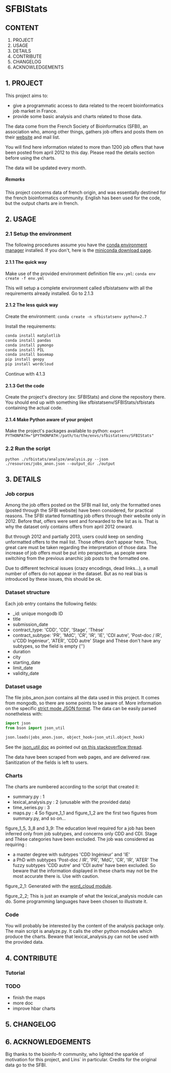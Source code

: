# SFBIStats

## CONTENT

1. PROJECT
2. USAGE
3. DETAILS
4. CONTRIBUTE
5. CHANGELOG
6. ACKNOWLEDGEMENTS

## 1. PROJECT

This project aims to:
 - give a programmatic access to data related to the recent bioinformatics job market in France.
 - provide some basic analysis and charts related to those data.

The data come from the French Society of Bioinformatics (SFBI), an association who, among other things, gathers job
offers and posts them on their [website](http://www.sfbi.fr/recherche_emplois) and mail list.

You will find here information related to more than 1200 job offers that have been posted from april 2012 to this day.
Please read the details section before using the charts.

The data will be updated every month.

##### Remarks

This project concerns data of french origin, and was essentially destined for the french bioinformatics community. 
English has been used for the code, but the output charts are in french.

## 2. USAGE

### 2.1 Setup the environment

The following procedures assume you have the [conda environment manager](http://conda.pydata.org/docs/) installed.
If you don't, here is the [miniconda download page](http://conda.pydata.org/miniconda.html).

#### 2.1.1 The quick way

Make use of the provided environment definition file `env.yml`:
`conda env create -f env.yml`

This will setup a complete environment called sfbistatsenv with all the requirements already installed.
Go to 2.1.3

#### 2.1.2 The less quick way

Create the environment:
`conda create -n sfbistatsenv python=2.7`

Install the requirements:
```bash
conda install matplotlib
conda install pandas
conda install pymongo
conda install PIL
conda install basemap
pip install geopy
pip install wordcloud
```

Continue with 4.1.3

#### 2.1.3 Get the code

Create the project's directory (ex: SFBIStats) and clone the repository there.
You should end up with something like sfbistatsenv/SFBIStats/sfbistats containing the actual code.

#### 2.1.4 Make Python aware of your project

Make the project's packages available to python:
`export PYTHONPATH="$PYTHONPATH:/path/to/the/envs/sfbistatsenv/SFBIStats"`

### 2.2 Run the script

`python ./sfbistats/analyze/analysis.py --json ./resources/jobs_anon.json --output_dir ./output`

## 3. DETAILS

### Job corpus

Among the job offers posted on the SFBI mail list, only the formatted ones (posted through the SFBI website) have been
considered, for practical reasons. The SFBI started formatting job offers through their website only in 2012. Before that,
offers were sent and forwarded to the list as is. That is why the dataset only contains offers from april 2012 onward.

But through 2012 and partially 2013, users could keep on sending unformatted offers to the mail list. Those offers don't
appear here. Thus, great care must be taken regarding the interpretation of those data. The increase of job offers must
be put into perspective, as people were switching from the previous anarchic job posts to the formatted one.

Due to different technical issues (crazy encodings, dead links...), a small number of offers do not appear in the
dataset. But as no real bias is introduced by these issues, this should be ok.

### Dataset structure

Each job entry contains the following fields:
 - _id: unique mongodb ID
 - title 
 - submission_date
 - contract_type: 'CDD', 'CDI', 'Stage', 'Thèse'
 - contract_subtype: 'PR', 'MdC', 'CR', 'IR', 'IE', 'CDI autre', 'Post-doc / IR', u'CDD Ingénieur', 'ATER', 'CDD autre'
 Stage and Thèse don't have any subtypes, so the field is empty ('')
 - duration
 - city
 - starting_date
 - limit_date
 - validity_date

### Dataset usage

The file jobs_anon.json contains all the data used in this project. It comes from mongodb, so there are some points to 
be aware of. More information on the specific [strict mode JSON format](https://docs.mongodb.org/manual/reference/mongodb-extended-json/).
The data can be easily parsed nonetheless with:

```python
import json
from bson import json_util

json.loads(jobs_anon.json, object_hook=json_util.object_hook)
```

See the [json_util doc](http://api.mongodb.org/python/1.4/api/pymongo/json_util.html) as pointed out [on this stackoverflow thread](http://stackoverflow.com/a/11286988).

The data have been scraped from web pages, and are delivered raw. Sanitization of the fields is left to users.

### Charts

The charts are numbered according to the script that created it:
 - summary.py : 1
 - lexical_analysis.py : 2 (unusable with the provided data)
 - time_series.py : 3
 - maps.py : 4
So figure_1_1 and figure_1_2 are the first two figures from summary.py, and so on...

figure_1_5, 3_8 and 3_9:
The education level required for a job has been inferred only from job subtypes, and concerns only CDD and CDI.
Stage and Thèse categories have been excluded.
The job was considered as requiring :
 - a master degree with subtypes 'CDD Ingénieur' and 'IE'
 - a PhD with subtypes 'Post-doc / IR', 'PR', 'MdC', 'CR', 'IR', 'ATER'
The fuzzy subtypes 'CDD autre' and 'CDI autre' have been excluded.
So beware that the information displayed in these charts may not be the most accurate there is. Use with caution.

figure_2_1:
Generated with the [word_cloud module](https://github.com/amueller/word_cloud).

figure_2_2;
This is just an example of what the lexical_analysis module can do.
Some programming languages have been chosen to illustrate it.

### Code

You will probably be interested by the content of the analysis package only. The main script is analyze.py. It calls
the other python modules which produce the charts. 
Beware that lexical_analysis.py can not be used with the provided data.

## 4. CONTRIBUTE

### Tutorial

### TODO

 - finish the maps
 - more doc
 - improve hbar charts

## 5. CHANGELOG

## 6. ACKNOWLEDGEMENTS

Big thanks to the bioinfo-fr community, who lighted the sparkle of motivation for this project, and Lins` in particular.
Credits for the original data go to the SFBI.
